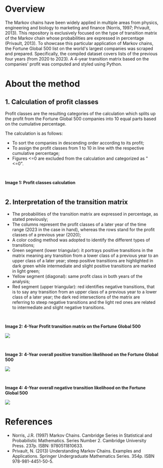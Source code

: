 # Overview
The Markov chains have been widely applied in multiple areas from physics, engineering and biology to marketing and finance (Norris, 1997; Privault, 2013). This repository is exclusively focused on the type of transition matrix of the Markov chain whose probabilities are expressed in percentage (Privault, 2013). To showcase this particular application of Markov chains, the Fortune Global 500 list on the world's largest companies was scraped and prepared. Specifically, the compiled dataset covers lists of the previous four years (from 2020 to 2023). A 4-year transition matrix based on the companies' profit was computed and styled using Python.

# About the method
## 1. Calculation of profit classes
Profit classes are the resulting categories of the calculation which splits up the profit from the Fortune Global 500 companies into 10 equal parts based on the cumulative percentage.

The calculation is as follows:
+ To sort the companies in descending order according to its profit;
+ To assign the profit classes from 1 to 10 in line with the respective cumulative percentage;
+ Figures <=0 are excluded from the calculation and categorized as "<=0".
<br>

**Image 1: Profit classes calculation**
<br>

![]()


## 2. Interpretation of the transition matrix
+ The probabilities of the transition matrix are expressed in percentage, as stated previously;
+ The columns represent the profit classes of a later year of the time range (2023 in the case in hand), whereas the rows stand for the profit classes of a previous year (2020);
+ A color coding method was adopted to identify the different types of transitions;
+ Green segment (lower triangular): it portrays positive transitions in the matrix meaning any transition from a lower class of a previous year to an upper class of a later year; steep positive transitions are highlighted in dark green while intermediate and slight positive transitions are marked in light green;
+ Yellow segment (diagonal): same profit class in both years of the analysis;
+ Red segment (upper triangular): red identifies negative transitions, that is to say any transition from an upper class of a previous year to a lower class of a later year; the dark red intersections of the matrix are referring to steep negative transitions and the light red ones are related to intermediate and slight negative transitions.
<br>

**Image 2: 4-Year Profit transition matrix on the Fortune Global 500**
<br>

![](https://github.com/IvoDSBarros/transition-matrices/blob/9c568ccbc3c743a67c7de10a21c09064f50f45c4/output/png/transition_matrices_4_year_profit_tm.PNG)

<br>

**Image 3: 4-Year overall positive transition likelihood on the Fortune Global 500**
<br>

![](https://github.com/IvoDSBarros/transition-matrices/blob/c31b84a97c0eaa03b6eae0c8064905c86a61302e/output/png/transition_matrices_4_year_positive_transitions.PNG)

<br>

**Image 4: 4-Year overall negative transition likelihood on the Fortune Global 500**
<br>

![](https://github.com/IvoDSBarros/transition-matrices/blob/962ad4790be75cfe4ae14ac255ef40f0158ea6ee/output/png/transition_matrices_4_year_negative_transitions.PNG)

# References
+ Norris, J.R. (1997) Markov Chains. Cambridge Series in Statistical and Probabilistic Mathematics. Series Number 2. Cambridge University Press. 237p. ISBN: 9780511810633.
+ Privault, N. (2013) Understanding Markov Chains. Examples and Applications. Springer Undergraduate Mathematics Series. 354p. ISBN 978-981-4451-50-5.
